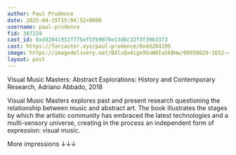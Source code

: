 ```yaml
---
author: Paul Prudence
date: 2025-04-15T15:04:52+0000
username: paul-prudence
fid: 307224
cast_id: 0xdd2041951f7f5ef5fb9070e13d6c32f3f39b3373
cast: https://farcaster.xyz/paul-prudence/0xdd204195
image: https://imagedelivery.net/BXluQx4ige9GuW0Ia56BHw/09958629-1652-43e0-b08a-5deccd322900/original
layout: post
---
```


Visual Music Masters: Abstract Explorations: History and Contemporary Research, Adriano Abbado, 2018

Visual Music Masters explores past and present research questioning the relationship between music and abstract art. The book illustrates the stages by which the artistic community has embraced the latest technologies and a multi-sensory universe, creating in the process an independent form of expression: visual music.

More impressions ↓↓↓

<img src='https://imagedelivery.net/BXluQx4ige9GuW0Ia56BHw/09958629-1652-43e0-b08a-5deccd322900/original' alt='' referrerpolicy='no-referrer'/>
